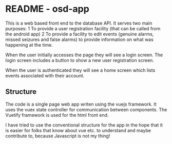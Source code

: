 README - osd-app
================

This is a web based front end to the database API.   It serves two main purposes:
   1  To provide a user registration facility (that can be called from the
      android app)
   2  To provide a facility to edit events (genuine alarms, missed seizures and false alarms) to provide information on what was happening at the time.
   
   
When the user initially accesses the page they will see a login screen.
The login screen includes a button to show a new user registration screen.

When the user is authenticated they will see a home screen which lists
events associated with their account.


Structure
---------
The code is a single page web app writen using the vuejs framework.
It uses the vuex state controller for communication between components.
The Vuetify framework is used for the html front end.

I have tried to use the conventional structure for the app in the hope that
it is easier for folks that know about vue etc. to understand and maybe
contribute to, because Javascript is not my thing!

